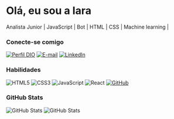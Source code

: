 # Olá, eu sou a Iara


Analista Junior | JavaScript | Bot | HTML | CSS | Machine learning |

### Conecte-se comigo

[![Perfil DIO](https://img.shields.io/badge/-Meu%20Perfil%20na%20DIO-30A3DC?style=for-the-badge)](https://dio.me/users/iaracampos_df)
[![E-mail](https://img.shields.io/badge/-Email-000?style=for-the-badge&logo=microsoft-outlook&logoColor=E94D5F)](mailto:iaracampos.df@gmail.com)
[![LinkedIn](https://img.shields.io/badge/-LinkedIn-000?style=for-the-badge&logo=linkedin&logoColor=30A3DC)](https://www.linkedin.com/in/iara-campos-a2a5b4203/)

### Habilidades

![HTML5](https://img.shields.io/badge/HTML-000?style=for-the-badge&logo=html5&logoColor=30A3DC)
![CSS3](https://img.shields.io/badge/CSS3-000?style=for-the-badge&logo=css3&logoColor=E94D5F)
![JavaScript](https://img.shields.io/badge/JavaScript-000?style=for-the-badge&logo=javascript&logoColor=30A3DC)
![React](https://img.shields.io/badge/React-000?style=for-the-badge&logo=react)
[![GitHub](https://img.shields.io/badge/GitHub-000?style=for-the-badge&logo=github&logoColor=30A3DC)](https://docs.github.com/)

### GitHub Stats
![GitHub Stats](https://github-readme-stats.vercel.app/api?username=iarac-s&show_icons=true&theme=tokyonight&include_all_commits=true&count_private=true)
![GitHub Stats](https://github-readme-stats.vercel.app/api/top-langs?username=iarac-s&layout=compact&theme=tokyonight&langs_count=8&card_width=320)
